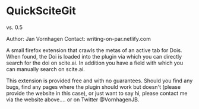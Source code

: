 # QuickSciteGit
vs. 0.5

Author: Jan Vornhagen
Contact: writing-on-par.netlify.com

A small firefox extension that crawls the metas of an active tab for Dois. When found, the Doi is loaded into the plugin via which you can directly search for the doi on scite.ai.
In addition you have a field with which you can manually search on scite.ai.

This extension is provided free and with no guarantees.
Should you find any bugs, find any pages where the plugin should work but doesn't (please provide the website in this case), or just want to say hi, please contact me via the website above.... or on Twitter @VornhagenJB.
